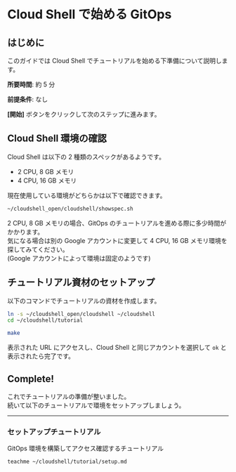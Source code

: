 # Cloud Shell で始める GitOps

## はじめに

このガイドでは Cloud Shell でチュートリアルを始める下準備について説明します。

**所要時間**: 約 5 分

**前提条件**: なし

**[開始]** ボタンをクリックして次のステップに進みます。


## Cloud Shell 環境の確認

Cloud Shell は以下の 2 種類のスペックがあるようです。
- 2 CPU, 8 GB メモリ
- 4 CPU, 16 GB メモリ

現在使用している環境がどちらかは以下で確認できます。
```bash
~/cloudshell_open/cloudshell/showspec.sh
```

2 CPU, 8 GB メモリの場合、GitOps のチュートリアルを進める際に多少時間がかかります。  
気になる場合は別の Google アカウントに変更して 4 CPU, 16 GB メモリ環境を探してみてください。  
(Google アカウントによって環境は固定のようです)

## チュートリアル資材のセットアップ

以下のコマンドでチュートリアルの資材を作成します。

```bash
ln -s ~/cloudshell_open/cloudshell ~/cloudshell
cd ~/cloudshell/tutorial
```
```bash
make
```

表示された URL にアクセスし、Cloud Shell と同じアカウントを選択して `ok` と表示されたら完了です。


## Complete!

<walkthrough-conclusion-trophy></walkthrough-conclusion-trophy>

これでチュートリアルの準備が整いました。  
続いて以下のチュートリアルで環境をセットアップしましょう。

---

### セットアップチュートリアル

GitOps 環境を構築してアクセス確認するチュートリアル
```bash
teachme ~/cloudshell/tutorial/setup.md
```

